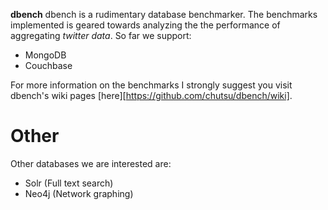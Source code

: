**dbench**
dbench is a rudimentary database benchmarker. The benchmarks implemented is geared towards analyzing the the performance of aggregating _twitter data_. So far we support:

- MongoDB
- Couchbase

For more information on the benchmarks I strongly suggest you visit dbench's wiki pages [here][https://github.com/chutsu/dbench/wiki].

# Other
Other databases we are interested are:

- Solr (Full text search)
- Neo4j (Network graphing)

